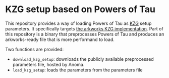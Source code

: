 # KZG setup based on Powers of Tau
This repository provides a way of loading Powers of Tau as [KZG](http://cacr.uwaterloo.ca/techreports/2010/cacr2010-10.pdf) setup parameters.
It specifically targets [the arkworks KZG implementation](https://crates.io/crates/ark-poly-commit).
Part of this repository is a binary that preprocesses Powers of Tau and produces an arkworks-ready file that is more performand to load.

Two functions are provided:
* `download_kzg_setup`: downloads the publicly available preprocessed parameters file, hosted by Anoma. 
* `load_kzg_setup`: loads the parameters from the parameters file 
